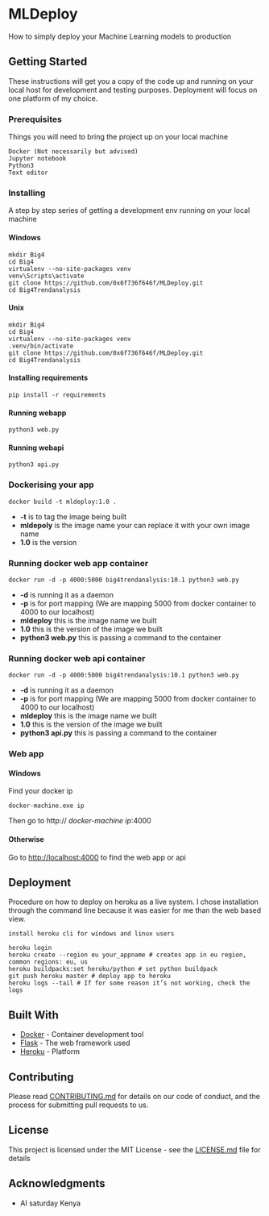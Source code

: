 # MLDeploy
How to simply deploy your Machine Learning models to production


## Getting Started

These instructions will get you a copy of the code up and running on your local host for development and testing purposes. Deployment will focus on one platform of my choice.

### Prerequisites

Things you will need to bring the project up on your local machine
```
Docker (Not necessarily but advised)
Jupyter notebook
Python3
Text editor
```

### Installing

A step by step series of getting a development env running on your local machine

#### Windows

```
mkdir Big4
cd Big4
virtualenv --no-site-packages venv
venv\Scripts\activate
git clone https://github.com/0x6f736f646f/MLDeploy.git
cd Big4Trendanalysis
```

#### Unix

```
mkdir Big4
cd Big4
virtualenv --no-site-packages venv
.venv/bin/activate
git clone https://github.com/0x6f736f646f/MLDeploy.git
cd Big4Trendanalysis
```

#### Installing requirements

```
pip install -r requirements
```

#### Running webapp

```
python3 web.py
```
#### Running webapi

```
python3 api.py
```

### Dockerising your app

```
docker build -t mldeploy:1.0 .
```

* **-t** is to tag the image being built
* **mldepoly** is the image name your can replace it with your own image name
* **1.0** is the version

### Running docker web app container

```
docker run -d -p 4000:5000 big4trendanalysis:10.1 python3 web.py
```
* **-d** is running it as a daemon
* **-p** is for port mapping (We are mapping 5000 from docker container to 4000 to our localhost)
* **mldeploy** this is the image name we built
* **1.0** this is the version of the image we built
* **python3 web.py** this is passing a command to the container

### Running docker web api container
```
docker run -d -p 4000:5000 big4trendanalysis:10.1 python3 web.py
```
* **-d** is running it as a daemon
* **-p** is for port mapping (We are mapping 5000 from docker container to 4000 to our localhost)
* **mldeploy** this is the image name we built
* **1.0** this is the version of the image we built
* **python3 api.py** this is passing a command to the container

### Web app
#### Windows
Find your docker ip
```
docker-machine.exe ip
```
Then go to http:// *docker-machine ip*:4000

#### Otherwise
Go to [http://localhost:4000](http://localhost:4000) to find the web app or api


## Deployment

Procedure on how to deploy on heroku as a live system. I chose installation through the command line because it was easier for me than the web based view.

    install heroku cli for windows and linux users
```
heroku login
heroku create --region eu your_appname # creates app in eu region, common regions: eu, us
heroku buildpacks:set heroku/python # set python buildpack
git push heroku master # deploy app to heroku
heroku logs --tail # If for some reason it’s not working, check the logs
```

## Built With

* [Docker](https://www.docker.com/) - Container development tool
* [Flask](https://maven.apache.org/) - The web framework used
* [Heroku](https://www.heroku.com/) - Platform

## Contributing

Please read [CONTRIBUTING.md](https://gist.github.com/PurpleBooth/b24679402957c63ec426) for details on our code of conduct, and the process for submitting pull requests to us.

## License

This project is licensed under the MIT License - see the [LICENSE.md](LICENSE.md) file for details

## Acknowledgments

* AI saturday Kenya
